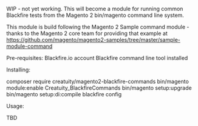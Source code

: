WIP - not yet working. This will become a module for running common Blackfire tests from the Magento 2 bin/magento command line system.

This module is build following the Magento 2 Sample command module - thanks to the Magento 2 core team for providing that example at https://github.com/magento/magento2-samples/tree/master/sample-module-command

Pre-requisites: 
Blackfire.io account
Blackfire command line tool installed

Installing:

composer require creatuity/magento2-blackfire-commands
bin/magento module:enable Creatuity_BlackfireCommands
bin/magento setup:upgrade
bin/magento setup:di:compile
blackfire config


Usage:

TBD
